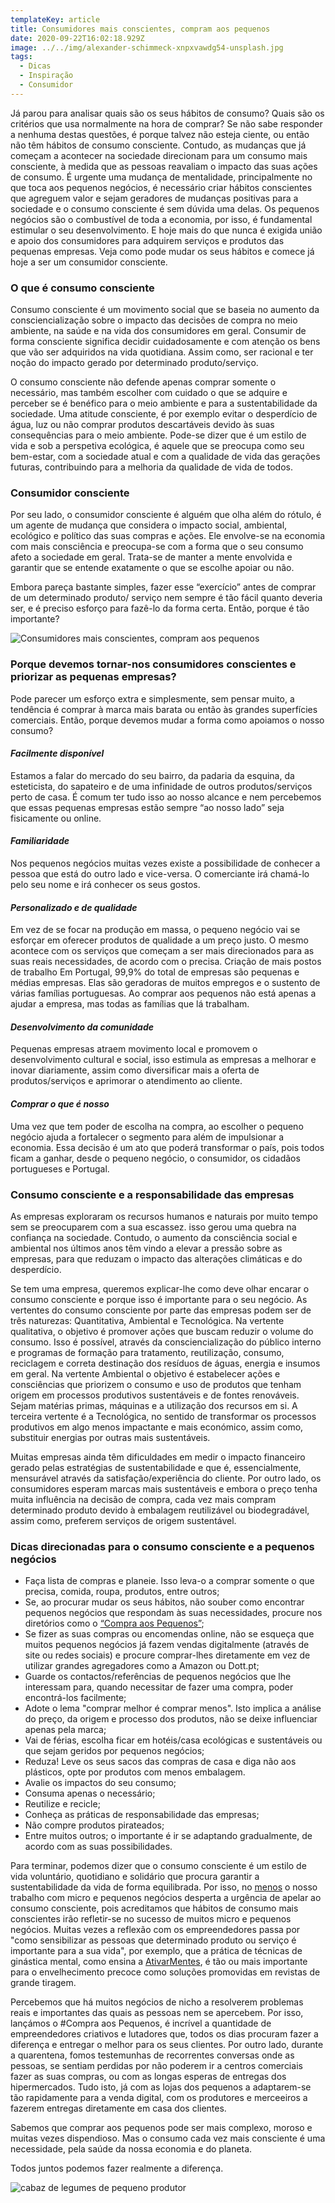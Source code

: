 ```yaml
---
templateKey: article
title: Consumidores mais conscientes, compram aos pequenos
date: 2020-09-22T16:02:18.929Z
image: ../../img/alexander-schimmeck-xnpxvawdg54-unsplash.jpg
tags:
  - Dicas
  - Inspiração
  - Consumidor
---
```

Já parou para analisar quais são os seus hábitos de consumo? Quais são os critérios que usa normalmente na hora de comprar?  Se não sabe responder a nenhuma destas questões, é porque talvez não esteja ciente, ou então não têm hábitos de consumo consciente. Contudo, as mudanças que já começam a acontecer na sociedade direcionam para um consumo mais consciente, à medida que as pessoas reavaliam o impacto das suas ações de consumo. É urgente uma mudança de mentalidade, principalmente no que toca aos pequenos negócios, é necessário criar hábitos conscientes que agreguem valor e sejam geradores de mudanças positivas para a sociedade e o consumo consciente é sem dúvida uma delas. Os pequenos negócios são o combustível de toda a economia, por isso, é fundamental estimular o seu desenvolvimento. E hoje mais do que nunca é exigida união e apoio dos consumidores para adquirem serviços e produtos das pequenas empresas. Veja como pode mudar os seus hábitos e comece já hoje a ser um consumidor consciente.  



### **O que é consumo consciente**

Consumo consciente é um movimento social que se baseia no aumento da consciencialização sobre o impacto das decisões de compra no meio ambiente, na saúde e na vida dos consumidores em geral. Consumir de forma consciente significa decidir cuidadosamente e com atenção os bens que vão ser adquiridos na vida quotidiana. Assim como, ser racional e ter noção do impacto gerado por determinado produto/serviço.

O consumo consciente não defende apenas comprar somente o necessário, mas também escolher com cuidado o que se adquire e perceber se é benéfico para o meio ambiente e para a sustentabilidade da sociedade. Uma atitude consciente, é por exemplo evitar o desperdício de água, luz ou não comprar produtos descartáveis devido às suas consequências para o meio ambiente. Pode-se dizer que é um estilo de vida e sob a perspetiva ecológica, é aquele que se preocupa como seu bem-estar, com a sociedade atual e com a qualidade de vida das gerações futuras, contribuindo para a melhoria da qualidade de vida de todos.

### **Consumidor consciente**

Por seu lado, o consumidor consciente é alguém que olha além do rótulo, é um agente de mudança que considera o impacto social, ambiental, ecológico e político das suas compras e ações. Ele envolve-se na economia com mais consciência e preocupa-se com a forma que o seu consumo afeto a sociedade em geral. Trata-se de manter a mente envolvida e garantir que se entende exatamente o que se escolhe apoiar ou não.

Embora pareça bastante simples, fazer esse “exercício” antes de comprar de um determinado produto/ serviço nem sempre é tão fácil quanto deveria ser, e é preciso esforço para fazê-lo da forma certa. Então, porque é tão importante?

![Consumidores mais conscientes, compram aos pequenos](../../img/consumidores.png)

### **Porque devemos tornar-nos consumidores conscientes e priorizar as pequenas empresas?**

Pode parecer um esforço extra e simplesmente, sem pensar muito, a tendência é comprar à marca mais barata ou então às grandes superfícies comerciais. Então, porque devemos mudar a forma como apoiamos o nosso consumo?

#### ***Facilmente disponível***

Estamos a falar do mercado do seu bairro, da padaria da esquina, da esteticista, do sapateiro e de uma infinidade de outros produtos/serviços perto de casa. É comum ter tudo isso ao nosso alcance e nem percebemos que essas pequenas empresas estão sempre “ao nosso lado” seja fisicamente ou online.

#### *Familiaridade*

Nos pequenos negócios muitas vezes existe a possibilidade de conhecer a pessoa que está do outro lado e vice-versa. O comerciante irá chamá-lo pelo seu nome e irá conhecer os seus gostos. 

#### *Personalizado e de qualidade*

Em vez de se focar na produção em massa, o pequeno negócio vai se esforçar em oferecer produtos de qualidade a um preço justo. O mesmo acontece com os serviços que começam a ser mais direcionados para as suas reais necessidades, de acordo com o precisa. Criação de mais postos de trabalho Em Portugal, 99,9% do total de empresas são pequenas e médias empresas. Elas são geradoras de muitos empregos e o sustento de várias famílias portuguesas. Ao comprar aos pequenos não está apenas a ajudar a empresa, mas todas as famílias que lá trabalham. 

#### *Desenvolvimento da comunidade*

Pequenas empresas atraem movimento local e promovem o desenvolvimento cultural e social, isso estimula as empresas a melhorar e inovar diariamente, assim como diversificar mais a oferta de produtos/serviços e aprimorar o atendimento ao cliente. 

#### *Comprar o que é nosso*

Uma vez que tem poder de escolha na compra, ao escolher o pequeno negócio ajuda a fortalecer o segmento para além de impulsionar a economia. Essa decisão é um ato que poderá transformar o país, pois todos ficam a ganhar, desde o pequeno negócio, o consumidor, os cidadãos portugueses e Portugal. 

### Consumo consciente e a responsabilidade das empresas

As empresas exploraram os recursos humanos e naturais por muito tempo sem se preocuparem com a sua escassez. isso gerou uma quebra na confiança na sociedade. Contudo, o aumento da consciência social e ambiental nos últimos anos têm vindo a elevar a pressão sobre as empresas, para que reduzam o impacto das alterações climáticas e do desperdício.  

Se tem uma empresa, queremos explicar-lhe como deve olhar encarar o consumo consciente e porque isso é importante para o seu negócio. As vertentes do consumo consciente por parte das empresas podem ser de três naturezas: Quantitativa, Ambiental e Tecnológica. Na vertente qualitativa, o objetivo é promover ações que buscam reduzir o volume do consumo. Isso é possível, através da consciencialização do público interno e programas de formação para tratamento, reutilização, consumo, reciclagem e correta destinação dos resíduos de águas, energia e insumos em geral.  Na vertente Ambiental o objetivo é estabelecer ações e consciências que priorizem o consumo e uso de produtos que tenham origem em processos produtivos sustentáveis e de fontes renováveis. Sejam matérias primas, máquinas e a utilização dos recursos em si.  A terceira vertente é a Tecnológica, no sentido de transformar os processos produtivos em algo menos impactante e mais económico, assim como, substituir energias por outras mais sustentáveis. 

Muitas empresas ainda têm dificuldades em medir o impacto financeiro gerado pelas estratégias de sustentabilidade e que é, essencialmente, mensurável através da satisfação/experiência do cliente. Por outro lado, os consumidores esperam marcas mais sustentáveis e embora o preço tenha muita influência na decisão de compra, cada vez mais compram determinado produto devido à embalagem reutilizável ou biodegradável, assim como, preferem serviços de origem sustentável.

### Dicas direcionadas para o consumo consciente e a pequenos negócios

* Faça lista de compras e planeie. Isso leva-o a comprar somente o que precisa, comida, roupa, produtos, entre outros;
* Se, ao procurar mudar os seus hábitos, não souber como encontrar pequenos negócios que respondam às suas necessidades, procure nos diretórios como o <a href="https://compraaospequenos.pt/shops/" target="_blank"> “Compra aos Pequenos”</a>;
* Se fizer as suas compras ou encomendas online, não se esqueça que muitos pequenos negócios já fazem vendas digitalmente (através de site ou redes sociais) e procure comprar-lhes diretamente em vez de utilizar grandes agregadores como a Amazon ou Dott.pt;
* Guarde os contactos/referências de pequenos negócios que lhe interessam para, quando necessitar de fazer uma compra, poder encontrá-los facilmente;
* Adote o lema "comprar melhor é comprar menos".  Isto implica a análise do preço, da origem e processo dos produtos, não se deixe influenciar apenas pela marca;
* Vai de férias, escolha ficar em hotéis/casa ecológicas e sustentáveis ou que sejam geridos por pequenos negócios;
* Reduza! Leve os seus sacos das compras de casa e diga não aos plásticos, opte por produtos com menos embalagem.
* Avalie os impactos do seu consumo;
* Consuma apenas o necessário;
* Reutilize e recicle;
* Conheça as práticas de responsabilidade das empresas;
* Não compre produtos pirateados;
* Entre muitos outros; o importante é ir se adaptando gradualmente, de acordo com as suas possibilidades.

Para terminar, podemos dizer que o consumo consciente é um estilo de vida voluntário, quotidiano e solidário que procura garantir a sustentabilidade da vida de forma equilibrada. Por isso, no <a href="https://menoshub.com/" target="_blank">menos</a> o nosso trabalho com micro e pequenos negócios desperta a urgência de apelar ao consumo consciente, pois acreditamos que hábitos de consumo mais conscientes irão refletir-se no sucesso de muitos micro e pequenos negócios. Muitas vezes a reflexão com os empreendedores passa por "como sensibilizar as pessoas que determinado produto ou serviço é importante para a sua vida", por exemplo, que a prática de técnicas de ginástica mental, como ensina a <a href="https://ativarmentes.pt/" target="_blank">AtivarMentes</a>, é tão ou mais importante para o envelhecimento precoce como soluções promovidas em revistas de grande tiragem. 

Percebemos que há muitos negócios de nicho a resolverem problemas reais e importantes das quais as pessoas nem se apercebem. Por isso, lançámos o #Compra aos Pequenos, é incrível a quantidade de empreendedores criativos e lutadores que, todos os dias procuram fazer a diferença e entregar o melhor para os seus clientes. Por outro lado, durante a quarentena, fomos testemunhas de recorrentes conversas onde as pessoas, se sentiam perdidas por não poderem ir a centros comerciais fazer as suas compras, ou com as longas esperas de entregas dos hipermercados. Tudo isto, já com as lojas dos pequenos a adaptarem-se tão rapidamente para a venda digital, com os produtores e merceeiros a fazerem entregas diretamente em casa dos clientes. 

Sabemos que comprar aos pequenos pode ser mais complexo, moroso e muitas vezes dispendioso. Mas o consumo cada vez mais consciente é uma necessidade, pela saúde da nossa economia e do planeta. 

Todos juntos podemos fazer realmente a diferença.

![cabaz de legumes de pequeno produtor](../../img/markus-spiske-zknsvqbrspe-unsplash.jpg "Consumir directamente do pequeno produtor")